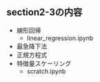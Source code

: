 ## section2-3の内容
- 線形回帰
    - linear_regression.ipynb
- 最急降下法
- 正規方程式
- 特徴量スケーリング
    - scratch.ipynb

